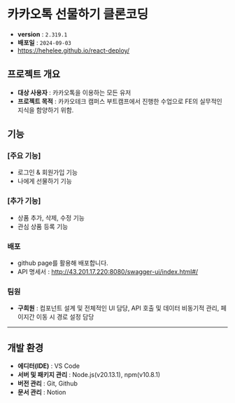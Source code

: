 # 카카오톡 선물하기 클론코딩

- **version** : `2.319.1`
- **배포일** : `2024-09-03`
- https://hehelee.github.io/react-deploy/

 ## 프로젝트 개요
 - **대상 사용자** : 카카오톡을 이용하는 모든 유저
 - **프로젝트 목적** : 카카오테크 캠퍼스 부트캠프에서 진행한 수업으로 FE의 실무적인 지식을 함양하기 위함.

## 기능

### [주요 기능]
- 로그인 & 회원가입 기능
- 나에게 선물하기 기능

### [추가 기능]
- 상품 추가, 삭제, 수정 기능
- 관심 상품 등록 기능

### 배포
- github page를 활용해 배포합니다.
- API 명세서 : http://43.201.17.220:8080/swagger-ui/index.html#/

### 팀원
- **구희원** : 컴포넌트 설계 및 전체적인 UI 담당, API 호출 및 데이터 비동기적 관리, 페이지간 이동 시 경로 설정 담당

---

## 개발 환경
- **에디터(IDE)** : VS Code
- **서버 및 패키지 관리** : Node.js(v20.13.1), npm(v10.8.1)
- **버전 관리** : Git, Github
- **문서 관리** : Notion

  

  


